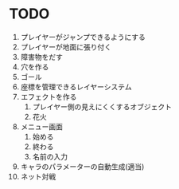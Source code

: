# TODO
1. プレイヤーがジャンプできるようにする
1. プレイヤーが地面に張り付く
1. 障害物をだす
1. 穴を作る
1. ゴール
1. 座標を管理できるレイヤーシステム
1. エフェクトを作る
    1. プレイヤー側の見えにくくするオブジェクト
    1. 花火
1. メニュー画面
    1. 始める
    1. 終わる
    1. 名前の入力
1. キャラのパラメーターの自動生成(適当)
1. ネット対戦

